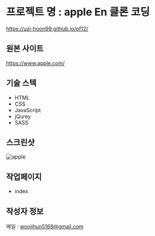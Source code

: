 # 프로젝트 명 : apple En 클론 코딩
https://uzi-hoon99.github.io/pf12/

## 원본 사이트
https://www.apple.com/

## 기술 스텍
- HTML
- CSS
- JavaScript
- jQurey
- SASS

## 스크린샷
![apple](https://github.com/uzi-hoon99/pf12/assets/142555239/f72c775c-3238-4828-92af-63336dcf97ca)

## 작업페이지
- index

## 작성자 정보
메일 : woojihun5168@gmail.com
